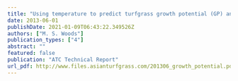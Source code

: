 ```yaml
---
title: "Using temperature to predict turfgrass growth potential (GP) and to estimate turfgrass nitrogen use"
date: 2013-06-01
publishDate: 2021-01-09T06:43:22.349526Z
authors: ["M. S. Woods"]
publication_types: ["4"]
abstract: ""
featured: false
publication: "ATC Technical Report"
url_pdf: http://www.files.asianturfgrass.com/201306_growth_potential.pdf
---
```



